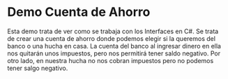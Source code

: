 # Demo Cuenta de Ahorro

Esta demo trata de ver como se trabaja con los Interfaces en C#. Se trata de crear una cuenta de ahorro donde podemos elegir si la queremos del banco o una hucha en casa. La cuenta del banco al ingresar dinero en ella nos quitarán unos impuestos, pero nos permitirá tener saldo negativo. Por otro lado, en nuestra hucha no nos cobran impuestos pero no podemos tener salgo negativo.